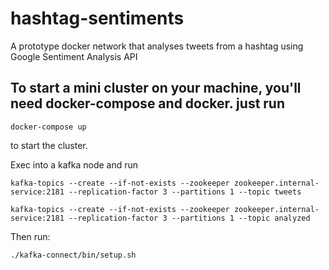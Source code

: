 # hashtag-sentiments
A prototype docker network that analyses tweets from a hashtag using Google Sentiment Analysis API

## To start a mini cluster on your machine, you'll need docker-compose and docker. just run

```docker-compose up```

to start the cluster.

Exec into a kafka node and run

```kafka-topics --create --if-not-exists --zookeeper zookeeper.internal-service:2181 --replication-factor 3 --partitions 1 --topic tweets```

```kafka-topics --create --if-not-exists --zookeeper zookeeper.internal-service:2181 --replication-factor 3 --partitions 1 --topic analyzed```

Then run:

```./kafka-connect/bin/setup.sh```